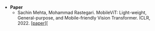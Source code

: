 * **Paper**
  * Sachin Mehta, Mohammad Rastegari. MobileViT: Light-weight, General-purpose, and Mobile-friendly Vision Transformer. ICLR, 2022. [[paper](https://arxiv.org/pdf/2110.02178v2.pdf)][





